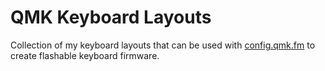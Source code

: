 # QMK Keyboard Layouts

Collection of my keyboard layouts that can be used with
[config.qmk.fm](https://config.qmk.fm/) to create flashable keyboard
firmware.
